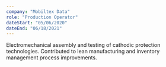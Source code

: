 ```yaml
---
company: "Mobiltex Data"
role: "Production Operator"
dateStart: "05/06/2020"
dateEnd: "06/18/2021"
---
```


Electromechanical assembly and testing of cathodic protection technologies. Contributed to lean manufacturing and inventory management process improvements.